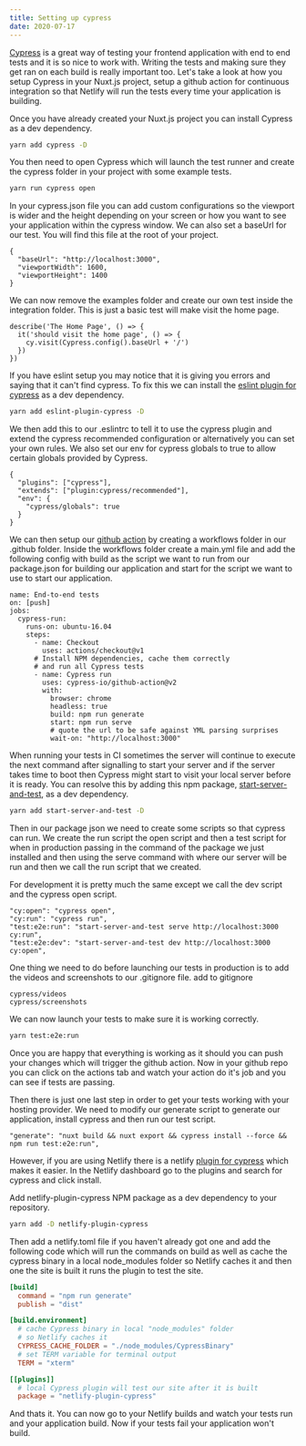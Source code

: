 ```yaml
---
title: Setting up cypress
date: 2020-07-17
---
```


[Cypress](https://www.cypress.io/) is a great way of testing your frontend application with end to end tests and it is so nice to work with. Writing the tests and making sure they get ran on each build is really important too. Let's take a look at how you setup Cypress in your Nuxt.js project, setup a github action for continuous integration so that Netlify will run the tests every time your application is building.

Once you have already created your Nuxt.js project you can install Cypress as a dev dependency.

```bash
yarn add cypress -D
```

You then need to open Cypress which will launch the test runner and create the cypress folder in your project with some example tests.

```bash
yarn run cypress open
```

In your cypress.json file you can add custom configurations so the viewport is wider and the height depending on your screen or how you want to see your application within the cypress window. We can also set a baseUrl for our test. You will find this file at the root of your project.

```json{}[cypress.json]
{
  "baseUrl": "http://localhost:3000",
  "viewportWidth": 1600,
  "viewportHeight": 1400
}
```

We can now remove the examples folder and create our own test inside the integration folder. This is just a basic test will make visit the home page.

```js{}[home.spec.js]
describe('The Home Page', () => {
  it('should visit the home page', () => {
    cy.visit(Cypress.config().baseUrl + '/')
  })
})
```

If you have eslint setup you may notice that it is giving you errors and saying that it can't find cypress. To fix this we can install the [eslint plugin for cypress](https://github.com/cypress-io/eslint-plugin-cypress) as a dev dependency.

```bash
yarn add eslint-plugin-cypress -D
```

We then add this to our .eslintrc to tell it to use the cypress plugin and extend the cypress recommended configuration or alternatively you can set your own rules. We also set our env for cypress globals to true to allow certain globals provided by Cypress.

```json{}[.eslintrc]
{
  "plugins": ["cypress"],
  "extends": ["plugin:cypress/recommended"],
  "env": {
    "cypress/globals": true
  }
}
```

We can then setup our [github action](https://github.com/cypress-io/github-action) by creating a workflows folder in our .github folder. Inside the workflows folder create a main.yml file and add the following config with build as the script we want to run from our package.json for building our application and start for the script we want to use to start our application. 

```yml{}[.github/workflows/main.yml]
name: End-to-end tests
on: [push]
jobs:
  cypress-run:
    runs-on: ubuntu-16.04
    steps:
      - name: Checkout
        uses: actions/checkout@v1
      # Install NPM dependencies, cache them correctly
      # and run all Cypress tests
      - name: Cypress run
        uses: cypress-io/github-action@v2
        with:
          browser: chrome
          headless: true
          build: npm run generate
          start: npm run serve
          # quote the url to be safe against YML parsing surprises
          wait-on: "http://localhost:3000"
```

When running your tests in CI sometimes the server will continue to execute the next command after signalling to start your server and if the server takes time to boot then Cypress might start to visit your local server before it is ready. You can resolve this by adding this npm package, [start-server-and-test](https://github.com/bahmutov/start-server-and-test), as a dev dependency.

```bash
yarn add start-server-and-test -D
```

Then in our package json we need to create some scripts so that cypress can run. We create the run script the open script and then a test script for when in production passing in the command of the package we just installed and then using the serve command with where our server will be run and then we call the run script that we created. 

For development it is pretty much the same except we call the dev script and the cypress open script.

```json{}[package.json]
"cy:open": "cypress open",
"cy:run": "cypress run",
"test:e2e:run": "start-server-and-test serve http://localhost:3000 cy:run",
"test:e2e:dev": "start-server-and-test dev http://localhost:3000 cy:open",
```

One thing we need to do before launching our tests in production is to add the videos and screenshots to our .gitignore file. 
add to gitignore

```md{}[.gitignore]
cypress/videos
cypress/screenshots
```

We can now launch your tests to make sure it is working correctly.

```bash
yarn test:e2e:run
```

Once you are happy that everything is working as it should you can push your changes which will trigger the github action. Now in your github repo you can click on the actions tab and watch your action do it's job and you can see if tests are passing. 

Then there is just one last step in order to get your tests working with your hosting provider. We need to modify our generate script to generate our application, install cypress and then run our test script.

```json{}[package.json]
"generate": "nuxt build && nuxt export && cypress install --force && npm run test:e2e:run",
```

However, if you are using Netlify there is a netlify [plugin for cypress](https://github.com/cypress-io/netlify-plugin-cypress#readme) which makes it easier. In the Netlify dashboard go to the plugins and search for cypress and click install. 

Add netlify-plugin-cypress NPM package as a dev dependency to your repository.

```bash
yarn add -D netlify-plugin-cypress
```

Then add a netlify.toml file if you haven't already got one and add the following code which will run the commands on build as well as cache the cypress binary in a local node_modules folder so Netlify caches it and then one the site is built it runs the plugin to test the site.

```toml
[build]
  command = "npm run generate"
  publish = "dist"

[build.environment]
  # cache Cypress binary in local "node_modules" folder
  # so Netlify caches it
  CYPRESS_CACHE_FOLDER = "./node_modules/CypressBinary"
  # set TERM variable for terminal output
  TERM = "xterm"

[[plugins]]
  # local Cypress plugin will test our site after it is built
  package = "netlify-plugin-cypress"

```

And thats it. You can now go to your Netlify builds and watch your tests run and your application build. Now if your tests fail your application won't build. 
